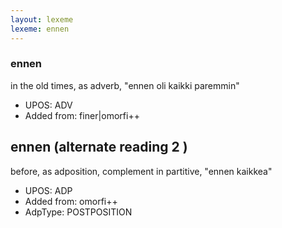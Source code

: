 ```yaml
---
layout: lexeme
lexeme: ennen
---
```


###  ennen

in the old times, as adverb, "ennen oli kaikki paremmin"
* UPOS:  ADV
* Added from:  finer|omorfi++


## ennen (alternate reading 2 )

before, as adposition, complement in partitive, "ennen kaikkea"
* UPOS:  ADP
* Added from:  omorfi++
* AdpType:  POSTPOSITION

